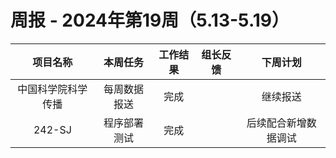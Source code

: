 
# 周报 - 2024年第19周（5.13-5.19）


|   项目名称    |  本周任务  | 工作结果 | 组长反馈 |    下周计划    |
| :-------: | :----: | :--: | :--: | :--------: |
| 中国科学院科学传播 | 每周数据报送 |  完成  |      |    继续报送    |
|  242-SJ   | 程序部署测试 |  完成  |      | 后续配合新增数据调试 |


